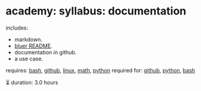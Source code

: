 # academy: syllabus: documentation

includes:
- markdown.
- [bluer README](https://github.com/kamangir/bluer-objects/tree/main/bluer_objects/README).
- documentation in github.
- a use case.

requires: [bash](./bash.md), [github](./github.md), [linux](./linux.md), [math](./math.md), [python](./python.md)
required for: [github](./github.md), [python](./python.md), [bash](./bash.md)

⏳ duration: 3.0 hours

